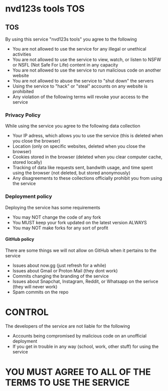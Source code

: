 <h1>nvd123s tools TOS</h1>
    <h2>TOS</h2>
    <p>By using this service "nvd123s tools" you agree to the following</p>
    <ul>
      <li>You are not allowed to use the service for any illegal or unethical activities</li>
      <li>You are not allowed to use the service to view, watch, or listen to NSFW or NSFL (Not Safe For Life) content in any capacity</li>
      <li>You are not allowed to use the service to run malicious code on another website </li>
      <li>You are not allowed to abuse the service to "shut down" the servers</li>
        <li>Using the service to "hack" or "steal" accounts on any website is prohibited</li>
    <li>Any violation of the following terms will revoke your access to the service</li>
    </ul>
    <h3>Privacy Policy</h3>
    <p>While using the service you agree to the following data collection</p>
    <ul>
      <li>Your IP adress, which allows you to use the service (this is deleted when you close the browser)
      <li>Location (only on specific websites, deleted when you close the browser)</li>
      <li>Cookies stored in the browser (deleted when you clear computer cache, stored locally)</li>
      <li>Tracking of data like requests sent, bandwith usage, and time spent using the browser (not deleted, but stored anonymously)</li>
      <li>Any disagreements to these collections officially prohibit you from using the service</li>
    </ul>
  <h3>Deployment policy</h3>
    <p>Deploying the service has some requirements</p>
  <ul>
      <li>You may NOT change the code of any fork</li>
      <li>You MUST keep your fork updated on the latest version ALWAYS</li>
      <li>You may NOT make forks for any sort of profit</li>
  </ul>
  <h4>GitHub policy</h4>
  <p>There are some things we will not allow on GitHub when it pertains to the service</p>
  <ul>
      <li>Issues about now.gg (just refresh for a while)</li>
      <li>Issues about Gmail or Proton Mail (they dont work)</li>
      <li>Commits changing the branding of the service</li>
      <li>Issues about Snapchat, Instagram, Reddit, or Whatsapp on the serivce (they will never work)</li>
      <li>Spam commits on the repo</li>
  </ul>
<h1>CONTROL</h1>
<p>The developers of the service are not liable for the following</p>
<ul>
<li>Accounts being compromised by malicious code on an unofficial deployment</li>
<li>If you get in trouble in any way (school, work, other stuff) for using the service</li>
</ul>
<h1>YOU MUST AGREE TO ALL OF THE TERMS TO USE THE SERVICE</h1>

